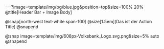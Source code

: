 ---?image=template/img/bg/blue.jpg&position=top&size=100% 20%
@title[Header Bar + Image Body]

@snap[north-west text-white span-100]
@size[1.5em](Das ist der Action Title)
@snapend

@snap
image=template/img/608px-Volksbank_Logo.svg.png&size=5% auto
@snapend
